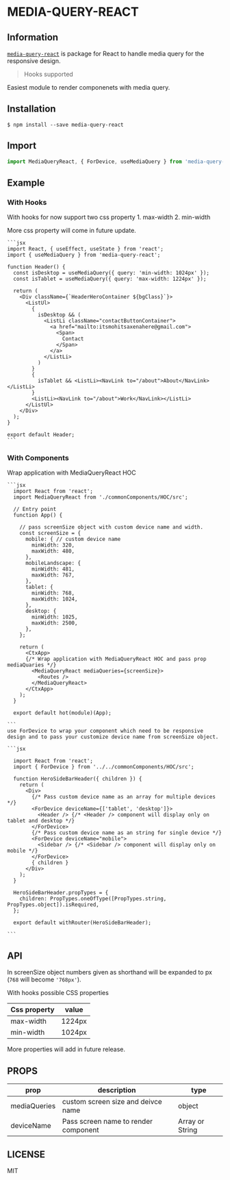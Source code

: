 [npm-badge]: https://img.shields.io/npm/v/react-media.svg?style=flat-square
[npm]: https://www.npmjs.com/package/media-query-react

# MEDIA-QUERY-REACT

## Information

[`media-query-react`](https://www.npmjs.com/package/media-query-react) is package for React to handle media query for the responsive design.

>Hooks supported

Easiest module to render componenets with media query.

## Installation
 ```console
 $ npm install --save media-query-react
 ```
## Import

 ```jsx
 import MediaQueryReact, { ForDevice, useMediaQuery } from 'media-query-react';
 ```

## Example

### With Hooks

  With hooks for now support two css property
    1. max-width
    2. min-width

  More css property will come in future update.

    ```jsx
    import React, { useEffect, useState } from 'react';
    import { useMediaQuery } from 'media-query-react';

    function Header() {
      const isDesktop = useMediaQuery({ query: 'min-width: 1024px' });
      const isTablet = useMediaQuery({ query: 'max-width: 1224px' });

      return (
        <Div className={`HeaderHeroContainer ${bgClass}`}>
          <ListUl>
            {
              isDesktop && (
                <ListLi className="contactButtonContainer">
                  <a href="mailto:itsmohitsaxenahere@gmail.com">
                    <Span>
                      Contact
                    </Span>
                  </a>
                </ListLi>
              )
            }
            {
              isTablet && <ListLi><NavLink to="/about">About</NavLink></ListLi>
            }
            <ListLi><NavLink to="/about">Work</NavLink></ListLi>
          </ListUl>
        </Div>
      );
    }

    export default Header;
    ```

### With Components
  
  Wrap application with MediaQueryReact HOC

    ```jsx
      import React from 'react';
      import MediaQueryReact from './commonComponents/HOC/src';

      // Entry point
      function App() {

        // pass screenSize object with custom device name and width.
        const screenSize = {
          mobile: { // custom device name
            minWidth: 320,
            maxWidth: 480,
          },
          mobileLandscape: {
            minWidth: 481,
            maxWidth: 767,
          },
          tablet: {
            minWidth: 768,
            maxWidth: 1024,
          },
          desktop: {
            minWidth: 1025,
            maxWidth: 2500,
          },
        };

        return (
          <CtxApp>
          {/* Wrap application with MediaQueryReact HOC and pass prop mediaQuaries */}
            <MediaQueryReact mediaQueries={screenSize}>
              <Routes />
            </MediaQueryReact>
          </CtxApp>
        );
      }

      export default hot(module)(App);

    ```
    use ForDevice to wrap your component which need to be responsive design and to pass your customize device name from screenSize object.

    ```jsx

      import React from 'react';
      import { ForDevice } from '../../commonComponents/HOC/src';

      function HeroSideBarHeader({ children }) {
        return (
          <Div>
            {/* Pass custom device name as an array for multiple devices */}
            <ForDevice deviceName={['tablet', 'desktop']}> 
              <Header /> {/* <Header /> component will display only on tablet and desktop */}
            </ForDevice>
            {/* Pass custom device name as an string for single device */}
            <ForDevice deviceName="mobile">
              <Sidebar /> {/* <Sidebar /> component will display only on mobile */}
            </ForDevice>
            { children }
          </Div>
        );
      }

      HeroSideBarHeader.propTypes = {
        children: PropTypes.oneOfType([PropTypes.string, PropTypes.object]).isRequired,
      };

      export default withRouter(HeroSideBarHeader);

    ```

## API

In screenSize object numbers given as shorthand will be expanded to px (`768` will become `'768px'`).

With hooks possible CSS properties
  
  |Css property|value|
  |---|---|
  |max-width|1224px|
  |min-width|1024px|

More properties will add in future release.

## PROPS

|prop|description|type|
|---|---|---|
|mediaQueries|custom screen size and deivce name|object|
|deviceName|Pass screen name to render component|Array or String|

## LICENSE

MIT
